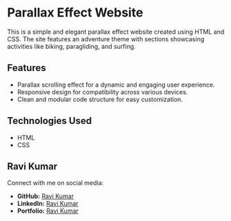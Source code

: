 # Parallax Effect Website

This is a simple and elegant parallax effect website created using HTML and CSS. The site features an adventure theme with sections showcasing activities like biking, paragliding, and surfing.

## Features
- Parallax scrolling effect for a dynamic and engaging user experience.
- Responsive design for compatibility across various devices.
- Clean and modular code structure for easy customization.

## Technologies Used
- HTML
- CSS

## Ravi Kumar
Connect with me on social media:
- **GitHub:** [Ravi Kumar](https://github.com/mr-ravikumar)
- **LinkedIn:** [Ravi Kumar](https://linkedin.com/in/mrravikumar)
- **Portfolio:** [Ravi Kumar](https://www.mrravikumar.com)
